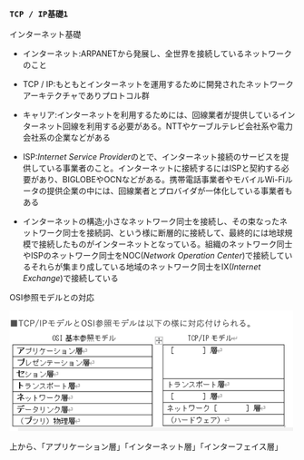 ### `TCP / IP基礎1`

インターネット基礎

- インターネット:ARPANETから発展し、全世界を接続しているネットワークのこと

- TCP / IP:もともとインターネットを運用するために開発されたネットワークアーキテクチャでありプロトコル群

- キャリア:インターネットを利用するためには、回線業者が提供しているインターネット回線を利用する必要がある。NTTやケーブルテレビ会社系や電力会社系の企業などがある

- ISP:*Internet Service Provider*のとで、インターネット接続のサービスを提供している事業者のこと。インターネットに接続するにはISPと契約する必要があり、BIGLOBEやOCNなどがある。携帯電話事業者やモバイルWi-Fiルータの提供企業の中には、回線業者とプロバイダが一体化している事業者もある

- インターネットの構造;小さなネットワーク同士を接続し、その束なったネットワーク同士を接続詞、という様に断層的に接続して、最終的には地球規模で接続したものがインターネットとなっている。組織のネットワーク同士やISPのネットワーク同士をNOC(*Network Operation Center*)で接続しているそれらが集まり成している地域のネットワーク同士をIX(*Internet Exchange*)で接続している

OSI参照モデルとの対応

<img width="500" alt="" src="./images/モデル.png">

上から、「アプリケーション層」「インターネット層」「インターフェイス層」
